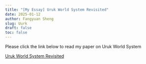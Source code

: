```yaml
---
title: "[My Essay] Uruk World System Revisited"
date: 2025-01-12
author: Fangyuan Sheng
slug: Uurk
draft: false
toc: false
---
```


Please click the link below to read my paper on Uruk World System

[Uruk World System Revisited](https://hellenshengfy.github.io/Uruk_world_system_revisited.pdf)

   
